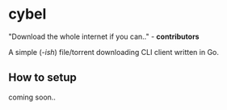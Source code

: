 # cybel

"Download the whole internet if you can.." - **contributors** 

A simple (*-ish*) file/torrent downloading CLI client written in Go.



## How to setup

coming soon..



